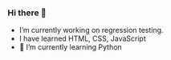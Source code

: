 ### Hi there 👋
- I’m currently working on regression testing.
- I have learned HTML, CSS, JavaScript
- 🌱 I’m currently learning Python
